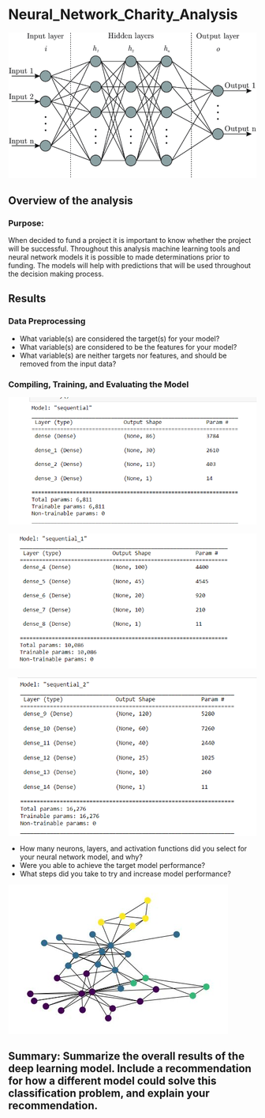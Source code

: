 # Neural_Network_Charity_Analysis

![](https://github.com/lightbright832/Neural_Network_Charity_Analysis/blob/main/neural%20networks.png)

## Overview of the analysis
### Purpose:

When decided to fund a project it is important to know whether the project will be successful. Throughout this analysis machine learning tools and neural network models it is possible to made determinations prior to funding. The models will help with predictions that will be used throughout the decision making process. 

## Results

### Data Preprocessing
* What variable(s) are considered the target(s) for your model?
* What variable(s) are considered to be the features for your model?
* What variable(s) are neither targets nor features, and should be removed from the input data?

### Compiling, Training, and Evaluating the Model

![](https://github.com/lightbright832/Neural_Network_Charity_Analysis/blob/main/images/attempt%201.png)

![](https://github.com/lightbright832/Neural_Network_Charity_Analysis/blob/main/images/attempt%202.png)

![](https://github.com/lightbright832/Neural_Network_Charity_Analysis/blob/main/images/attempt%203.png)


* How many neurons, layers, and activation functions did you select for your neural network model, and why?
* Were you able to achieve the target model performance?
* What steps did you take to try and increase model performance?

![](https://github.com/lightbright832/Neural_Network_Charity_Analysis/blob/main/images/neural%20networks%202.jpg)

## Summary: Summarize the overall results of the deep learning model. Include a recommendation for how a different model could solve this classification problem, and explain your recommendation.
